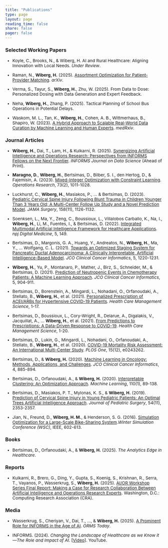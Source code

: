 ```yaml
---
title: "Publications"
type: page
layout: page
reading_time: false
share: false
pager: false
---
```



<div style="font-size: 0.85rem;">

### Selected Working Papers

- Koyle, C., Brooks, N., & Wiberg, H. AI and Rural Healthcare: Aligning Innovation with Local Needs. _Under Review_.

- Raman, N., **Wiberg, H.** (2025). [Assortment Optimization for Patient-Provider Matching](https://arxiv.org/abs/2502.10353). _arXiv_.

- Verma, S., Tayur, S., **Wiberg, H.**, Zhu, W. (2025). From Data to Dose: Personalized Dosing with Data Generation and Expert Feedback.

- Neha, **Wiberg, H.**, Zhang, P. (2025). Tactical Planning of School Bus Operations in Potential Delays.

- Waskom, M. L., Tan, K., **Wiberg, H.**, Cohen, A. B., Wittmerhaus, B., Shapiro, W. (2023). [A Hybrid Approach to Scalable Real-World Data Curation by Machine Learning and Human Experts](https://www.medrxiv.org/content/10.1101/2023.03.06.23286770v1). _medRxiv_.

### Journal Articles

- **Wiberg, H.**, Dai, T., Lam, H., & Kulkarni, R. (2025). [Synergizing Artificial Intelligence and Operations Research: Perspectives from INFORMS Fellows on the Next Frontier](https://pubsonline.informs.org/doi/full/10.1287/ijds.2025.0077). _INFORMS Journal on Data Science_ (Ahead of Print).

- **Maragno, D.**, **Wiberg, H.**, Bertsimas, D., Bilber, S. I., den Hertog, D., & Fajemisin, A. (2023). [Mixed-Integer Optimization with Constraint Learning](https://pubsonline.informs.org/doi/10.1287/opre.2021.0707). _Operations Research_, 73(2), 1011-1028.

- Luckhurst, C., **Wiberg, H.**, Masiakos, P., ... & Bertsimas, D. (2023). [Pediatric Cervical Spine Injury Following Blunt Trauma in Children Younger Than 3 Years Old; A Multi-Center Follow Up Study and a Novel Prediction Model](https://jamanetwork.com/journals/jamasurgery/fullarticle/2809544). _JAMA Surgery_, 158(11), 1126-1132.

- Soenksen, L., Ma, Y., Zeng, C., Boussioux, L., Villalobos Carballo, K., Na, I., **Wiberg, H.**, Li, M., Fuentes, I., & Bertsimas, D. (2022). [Integrated Multimodal Artificial Intelligence Framework for Healthcare Applications](https://www.nature.com/articles/s41746-022-00689-4#citeas). _npj Digital Medicine_, 5, 149.

- Bertsimas, D., Margonis, G. A., Huang, Y., Andreatos, N., **Wiberg, H.**, Ma, Y., ... Wolfgang, C. L. (2021). [Towards an Optimized Staging System for Pancreatic Ductal Adenocarcinoma: A Clinically Interpretable, Artificial Intelligence-Based Model](https://ascopubs.org/doi/10.1200/CCI.21.00001). _JCO Clinical Cancer Informatics_, 5, 1220-1231.

- **Wiberg, H.**, Yu, P., Montanaro, P., Mather, J., Birz, S., Schneider, M., & Bertsimas, D. (2021). [Prediction of Neutropenic Events in Chemotherapy Patients: A Machine Learning Approach](https://pubmed.ncbi.nlm.nih.gov/34464160/). _JCO Clinical Cancer Informatics_, 5, 904-911.

- Bertsimas, D., Borenstein, A., Mingardi, L., Nohadani, O., Orfanoudaki, A., Stellato, B., **Wiberg, H.**, et al. (2021). [Personalized Prescription of ACEI/ARBs for Hypertensive COVID-19 Patients](https://pubmed.ncbi.nlm.nih.gov/33721153/). _Health Care Management Science_, 1-17.

- Bertsimas, D., Boussioux, L., Cory-Wright, R., Delarue, A., Digalakis, V., Jacquillat, A., ... **Wiberg, H.**, et al. (2021). [From Predictions to Prescriptions: A Data-Driven Response to COVID-19](https://pmc.ncbi.nlm.nih.gov/articles/PMC7883965/). _Health Care Management Science_, 1-20.

- Bertsimas, D., Lukin, G., Mingardi, L., Nohadani, O., Orfanoudaki, A., Stellato, B., **Wiberg, H.**, et al. (2020). [COVID-19 Mortality Risk Assessment: An International Multi-Center Study](https://pubmed.ncbi.nlm.nih.gov/33296405/). _PLOS One_, 15(12), e0243262.

- Bertsimas, D., & **Wiberg, H.** (2020). [Machine Learning in Oncology: Methods, Applications, and Challenges](https://ascopubs.org/doi/10.1200/CCI.20.00072). _JCO Clinical Cancer Informatics_, 4, 885-894.

- Bertsimas, D., Orfanoudaki, A., & **Wiberg, H.** (2020). [Interpretable Clustering: An Optimization Approach](https://link.springer.com/article/10.1007/s10994-020-05896-2). _Machine Learning_, 110(1), 89-138.

- Bertsimas, D., Masiakos, P. T., Mylonas, K. S., & **Wiberg, H.** (2019). [Prediction of Cervical Spine Injury in Young Pediatric Patients: An Optimal Trees Artificial Intelligence Approach](https://pubmed.ncbi.nlm.nih.gov/30928154/). _Journal of Pediatric Surgery_, 54(11), 2353-2357.

- Jian, N., Freund, D., **Wiberg, H. M.**, & Henderson, S. G. (2016). [Simulation Optimization for a Large-Scale Bike-Sharing System](https://www.informs-sim.org/wsc16papers/054.pdf)._Winter Simulation Conference (WSC)_, IEEE, 602-613.

### Books

- Bertsimas, D., Orfanoudaki, A., & **Wiberg, H.** (2025). *The Analytics Edge in Healthcare*.

### Reports

- Kulkarni, R., Brero, G., Ding, Y., Gupta, S., Koenig, S., Krishnan, R., Serra, T., Vayanos, P., Wasserkrug, S., **Wiberg, H.** (2025). [AI/OR Workshop Series Final Report: Making a Case for Research Collaboration Between Artificial Intelligence and Operations Research Experts](https://cra.org/ccc/wp-content/uploads/sites/2/2025/04/Making-a-Case-for-Research-Collaboration-Between-Artificial-Intelligence-and-Operations-Research-Experts-AI-OR-3-Report.pdf). Washington, D.C.: Computing Research Association (CRA).

### Media

- Wasserkrug, S., Cheriyan, V., Dai, T., ..., & **Wiberg, H.** (2025). [A Prominent Role for INFORMS in the Age of AI](https://pubsonline.informs.org/do/10.1287/orms.2025.01.04/full/). _ORMS Today_.

- INFORMS. (2024). *Changing the Landscape of Healthcare as we Know it—The Role and Impact of AI*. [[Video](https://www.youtube.com/watch?v=qGt_C5UuG1I&t)]. YouTube.

<div>